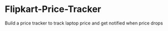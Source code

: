 # Flipkart-Price-Tracker
Build a price tracker to track laptop price and get notified when price drops
